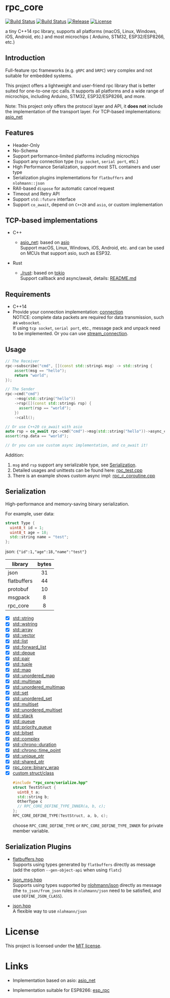 # rpc_core

[![Build Status](https://github.com/shuai132/rpc_core/workflows/cpp/badge.svg)](https://github.com/shuai132/rpc_core/actions?workflow=cpp)
[![Build Status](https://github.com/shuai132/rpc_core/workflows/rust/badge.svg)](https://github.com/shuai132/rpc_core/actions?workflow=rust)
[![Release](https://img.shields.io/github/release/shuai132/rpc_core.svg)](https://github.com/shuai132/rpc_core/releases)
[![License](https://img.shields.io/badge/License-MIT-blue.svg)](LICENSE)

a tiny C++14 rpc library, supports all platforms (macOS, Linux, Windows, iOS, Android, etc.) and most microchips (
Arduino, STM32, ESP32/ESP8266, etc.)

## Introduction

Full-feature rpc frameworks (e.g. `gRPC` and `bRPC`) very complex and not suitable for embedded systems.

This project offers a lightweight and user-friend rpc library that is better suited for one-to-one rpc calls.
It supports all platforms and a wide range of microchips, including Arduino, STM32, ESP32/ESP8266, and more.

Note:
This project only offers the protocol layer and API, it **does not** include the implementation of the transport layer.
For TCP-based implementations: [asio_net](https://github.com/shuai132/asio_net)

## Features

* Header-Only
* No-Schema
* Support performance-limited platforms including microchips
* Support any connection type (`tcp socket`, `serial port`, etc.)
* High Performance Serialization, support most STL containers and user type
* Serialization plugins implementations for `flatbuffers` and `nlohmann::json`
* RAII-based `dispose` for automatic cancel request
* Timeout and Retry API
* Support `std::future` interface
* Support `co_await`, depend on `C++20` and `asio`, or custom implementation

## TCP-based implementations

* C++
    - [asio_net](https://github.com/shuai132/asio_net): based on [asio](https://think-async.com/Asio/#)  
      Support macOS, Linux, Windows, iOS, Android, etc. and can be used on MCUs that support asio, such as ESP32.

* Rust
    - [./rust](./rust): based on [tokio](https://github.com/tokio-rs/tokio)  
      Support callback and async/await, details: [README.md](./rust/README.md)

## Requirements

* C++14
* Provide your connection implementation: [connection](include/rpc_core/connection.hpp)  
  NOTICE: complete data packets are required for data transmission, such as `websocket`.  
  If using `tcp socket`, `serial port`, etc., message pack and unpack need to be implemented.
  Or you can use [stream_connection](include/rpc_core/connection.hpp).

## Usage

```c++
// The Receiver
rpc->subscribe("cmd", [](const std::string& msg) -> std::string {
    assert(msg == "hello");
    return "world";
});

// The Sender
rpc->cmd("cmd")
    ->msg(std::string("hello"))
    ->rsp([](const std::string& rsp) {
      assert(rsp == "world");
    })
    ->call();

// Or use C++20 co_await with asio
auto rsp = co_await rpc->cmd("cmd")->msg(std::string("hello"))->async_call<std::string>();
assert(rsp.data == "world");

// Or you can use custom async implementation, and co_await it!
```

Addition:

1. `msg` and `rsp` support any serializable type, see [Serialization](#Serialization).
2. Detailed usages and unittests can be found here: [rpc_test.cpp](test/test_rpc.cpp)
3. There is an example shows custom async
   impl: [rpc_c_coroutine.cpp](https://github.com/shuai132/asio_net/blob/main/test/rpc_c_coroutine.cpp)

## Serialization

High-performance and memory-saving binary serialization.

For example, user data:

```c++
struct Type {
  uint8_t id = 1;
  uint8_t age = 18;
  std::string name = "test";
};
```

json: `{"id":1,"age":18,"name":"test"}`

| library     | bytes |
|-------------|:-----:|
| json        |  31   |
| flatbuffers |  44   |
| protobuf    |  10   |
| msgpack     |   8   |
| rpc_core    |   8   |

- [x] [std::string](https://en.cppreference.com/w/cpp/string/basic_string)
- [x] [std::wstring](https://en.cppreference.com/w/cpp/string/basic_string)
- [x] [std::array](https://en.cppreference.com/w/cpp/container/array)
- [x] [std::vector](https://en.cppreference.com/w/cpp/container/vector)
- [x] [std::list](https://en.cppreference.com/w/cpp/container/list)
- [x] [std::forward_list](https://en.cppreference.com/w/cpp/container/forward_list)
- [x] [std::deque](https://en.cppreference.com/w/cpp/container/deque)
- [x] [std::pair](https://en.cppreference.com/w/cpp/utility/pair)
- [x] [std::tuple](https://en.cppreference.com/w/cpp/utility/tuple)
- [x] [std::map](https://en.cppreference.com/w/cpp/container/map)
- [x] [std::unordered_map](https://en.cppreference.com/w/cpp/container/unordered_map)
- [x] [std::multimap](https://en.cppreference.com/w/cpp/container/multimap)
- [x] [std::unordered_multimap](https://en.cppreference.com/w/cpp/container/unordered_multimap)
- [x] [std::set](https://en.cppreference.com/w/cpp/container/set)
- [x] [std::unordered_set](https://en.cppreference.com/w/cpp/container/unordered_set)
- [x] [std::multiset](https://en.cppreference.com/w/cpp/container/multiset)
- [x] [std::unordered_multiset](https://en.cppreference.com/w/cpp/container/unordered_multiset)
- [x] [std::stack](https://en.cppreference.com/w/cpp/container/stack)
- [x] [std::queue](https://en.cppreference.com/w/cpp/container/queue)
- [x] [std::priority_queue](https://en.cppreference.com/w/cpp/container/priority_queue)
- [x] [std::bitset](https://en.cppreference.com/w/cpp/utility/bitset)
- [x] [std::complex](https://en.cppreference.com/w/cpp/numeric/complex)
- [x] [std::chrono::duration](https://en.cppreference.com/w/cpp/chrono/duration)
- [x] [std::chrono::time_point](https://en.cppreference.com/w/cpp/chrono/time_point)
- [x] [std::unique_ptr](https://en.cppreference.com/w/cpp/memory/unique_ptr)
- [x] [std::shared_ptr](https://en.cppreference.com/w/cpp/memory/shared_ptr)
- [x] [rpc_core::binary_wrap](include/rpc_core/serialize/binary_wrap.hpp)
- [x] [custom struct/class](test/serialize/CustomType.h)
  ```c++
  #include "rpc_core/serialize.hpp"
  struct TestStruct {
    uint8_t a;
    std::string b;
    OtherType c
    // RPC_CORE_DEFINE_TYPE_INNER(a, b, c);
  };
  RPC_CORE_DEFINE_TYPE(TestStruct, a, b, c);
  ```
  choose `RPC_CORE_DEFINE_TYPE` or `RPC_CORE_DEFINE_TYPE_INNER` for private member variable.

## Serialization Plugins

* [flatbuffers.hpp](include/rpc_core/plugin/flatbuffers.hpp)  
  Supports using types generated by `flatbuffers` directly as message  
  (add the option `--gen-object-api` when using `flatc`)


* [json_msg.hpp](include/rpc_core/plugin/json_msg.hpp)  
  Supports using types supported by [nlohmann/json](https://github.com/nlohmann/json) directly as message  
  (the `to_json/from_json` rules in `nlohmann/json` need to be satisfied, and use `DEFINE_JSON_CLASS`).


* [json.hpp](include/rpc_core/plugin/json.hpp)  
  A flexible way to use `nlohmann/json`

# License

This project is licensed under the [MIT license](LICENSE).

# Links

* Implementation based on asio: [asio_net](https://github.com/shuai132/asio_net)


* Implementation suitable for ESP8266: [esp_rpc](https://github.com/shuai132/esp_rpc)
